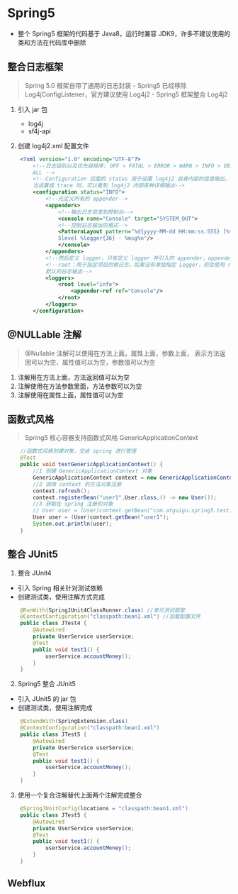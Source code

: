 # Spring5
- 整个 Spring5 框架的代码基于 Java8，运行时兼容 JDK9，许多不建议使用的类和方法在代码库中删除

## 整合日志框架
> Spring 5.0 框架自带了通用的日志封装 
    - Spring5 已经移除 Log4jConfigListener，官方建议使用 Log4j2
    - Spring5 框架整合 Log4j2
1. 引入 jar 包
    - log4j
    - sf4j-api

2. 创建 log4j2.xml 配置文件
```xml
    <?xml version="1.0" encoding="UTF-8"?>
        <!--日志级别以及优先级排序: OFF > FATAL > ERROR > WARN > INFO > DEBUG > TRACE > 
        ALL -->
        <!--Configuration 后面的 status 用于设置 log4j2 自身内部的信息输出，可以不设置，
        当设置成 trace 时，可以看到 log4j2 内部各种详细输出-->
        <configuration status="INFO">
            <!--先定义所有的 appender-->
            <appenders>
                <!--输出日志信息到控制台-->
                <console name="Console" target="SYSTEM_OUT">
                <!--控制日志输出的格式-->
                <PatternLayout pattern="%d{yyyy-MM-dd HH:mm:ss.SSS} [%t] %-
                5level %logger{36} - %msg%n"/>
                </console>
            </appenders>
            <!--然后定义 logger，只有定义 logger 并引入的 appender，appender 才会生效-->
            <!--root：用于指定项目的根日志，如果没有单独指定 Logger，则会使用 root 作为
            默认的日志输出-->
            <loggers>
                <root level="info">
                    <appender-ref ref="Console"/>
                </root>
            </loggers>
        </configuration>
```

## @NULLable 注解
> @Nullable 注解可以使用在方法上面，属性上面，参数上面，
> 表示方法返回可以为空，属性值可以为空，参数值可以为空

1. 注解用在方法上面，方法返回值可以为空
2. 注解使用在方法参数里面，方法参数可以为空
3. 注解使用在属性上面，属性值可以为空

## 函数式风格
> Spring5 核心容器支持函数式风格 GenericApplicationContext 

```java
    //函数式风格创建对象，交给 spring 进行管理
    @Test
    public void testGenericApplicationContext() {
        //1 创建 GenericApplicationContext 对象
        GenericApplicationContext context = new GenericApplicationContext();
        //2 调用 context 的方法对象注册
        context.refresh();
        context.registerBean("user1",User.class,() -> new User());
        //3 获取在 spring 注册的对象
        // User user = (User)context.getBean("com.atguigu.spring5.test.User");
        User user = (User)context.getBean("user1");
        System.out.println(user);
    }
```

## 整合 JUnit5
1. 整合 JUnit4

- 引入 Spring 相关针对测试依赖
- 创建测试类，使用注解方式完成
```java
    @RunWith(SpringJUnit4ClassRunner.class) //单元测试框架
    @ContextConfiguration("classpath:bean1.xml") //加载配置文件
    public class JTest4 {
        @Autowired
        private UserService userService;
        @Test
        public void test1() {
            userService.accountMoney();
        }
    }
```

2. Spring5 整合 JUnit5
- 引入 JUnit5 的 jar 包
- 创建测试类，使用注解完成
```java
    @ExtendWith(SpringExtension.class)
    @ContextConfiguration("classpath:bean1.xml")
    public class JTest5 {
        @Autowired
        private UserService userService;
        @Test
        public void test1() {
            userService.accountMoney();
        }
    }
```
3. 使用一个复合注解替代上面两个注解完成整合
```java
    @SpringJUnitConfig(locations = "classpath:bean1.xml")
    public class JTest5 {
        @Autowired
        private UserService userService;
        @Test
        public void test1() {
            userService.accountMoney();
        }
    }
```

## Webflux
